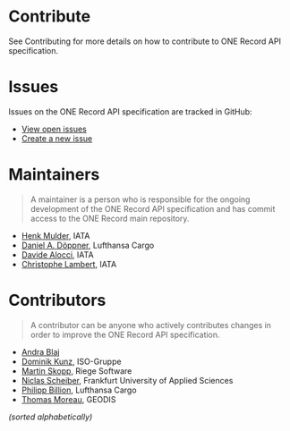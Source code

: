 # Contribute

See Contributing for more details on how to contribute to ONE Record API specification.

# Issues

Issues on the ONE Record API specification are tracked in GitHub:

- [View open issues](https://github.com/IATA-Cargo/ONE-Record/issues)
- [Create a new issue](https://github.com/IATA-Cargo/ONE-Record/issues/new)


# Maintainers

> A maintainer is a person who is responsible for the ongoing development of the ONE Record API specification and has commit access to the ONE Record main repository.

- [Henk Mulder](https://github.com/edesignextended), IATA
- [Daniel A. Döppner](https://github.com/ddoeppner), Lufthansa Cargo
- [Davide Alocci](https://github.com/aloccid-iata), IATA
- [Christophe Lambert](https://github.com/lambertciata), IATA

# Contributors

> A contributor can be anyone who actively contributes changes in order to improve the ONE Record API specification.

- [Andra Blaj](https://github.com/andrablaj)
- [Dominik Kunz](https://github.com/domkun), ISO-Gruppe
- [Martin Skopp](https://github.com/mskopp), Riege Software
- [Niclas Scheiber](https://github.com/NiclasScheiber), Frankfurt University of Applied Sciences
- [Philipp Billion](https://github.com/DrPhilippBillion), Lufthansa Cargo
- [Thomas Moreau](https://github.com/thmoreau), GEODIS


_(sorted alphabetically)_

